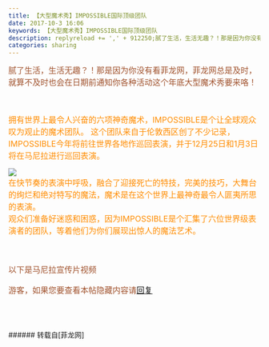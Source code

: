 ```yaml
---
title: 【大型魔术秀】IMPOSSIBLE国际顶级团队
date: 2017-10-3 16:06
keywords: 【大型魔术秀】IMPOSSIBLE国际顶级团队
description: replyreload += ',' + 912250;腻了生活，生活无趣？！那是因为你没有看菲龙网，菲龙网总是及时，就算不及时也会在日期前通知你各种活动这个年底大型魔术秀要来咯！拥有世界上最令人兴奋的六项神奇魔术，IMPOSSIBLE是个让全球观众叹为观止的魔术团队。 这个团队来自于伦敦西区创了不少记录，IMPOSSIBLE今年将前往世界各地作巡回表演，并于12月25日和1月3日将在马尼拉进行巡回表演。在快节奏的表演中呼吸，融合了迎接死亡的特技，完美的技巧，大舞台的绚烂和绝对特写的魔法，魔术是在这个世界上最神奇最令人匪夷所思的表演。观众们准备好迷惑和困惑，因为IMPOSSIBLE是个汇集了六位世界级表演者的团队，等着他们为你们展现出惊人的魔法艺术。以下是马尼拉宣传片视频$('flv_y5H').innerHTML=(mobileplayer() ? "<iframe height='375' width='500' src='http://www.youtube.com/embed/X_Zysbm6ymk' frameborder=0 allowfullscreen></iframe>" : AC_FL_RunContent('width', '500', 'height', '375', 'allowNetworking', 'internal', 'allowScriptAccess', 'never', 'src', 'http://www.youtube.com/v/X_Zysbm6ymk&hl=zh_CN&fs=1', 'quality', 'high', 'bgcolor', '#ffffff', 'wmode', 'transparent', 'allowfullscreen', 'true'));游客，如果您要查看本帖隐藏内容请回复
categories: sharing
---
```

<td class="t_f" id="postmessage_912250">

<script type="946d62645b44aa987976e3d2-text/javascript">replyreload += ',' + 912250;</script><img alt="" border="0" onclick="" onmouseover="" smilieid="746" src="static/image/smiley/longwa/4.gif"/><font size="3"><font color="#a0522d">腻了生活，生活无趣？！那是因为你没有看菲龙网，菲龙网总是及时，就算不及时也会在日期前通知你各种活动<img alt="" border="0" onclick="" onmouseover="" smilieid="9" src="static/image/smiley/default/titter.gif"/>这个年底大型魔术秀要来咯！</font></font><br/>
<font size="3"><font color="#ff8c00"><br/>
</font></font><br/>
<font size="3"><font color="#ff8c00">拥有世界上最令人兴奋的六项神奇魔术，IMPOSSIBLE是个让全球观众叹为观止的魔术团队。 这个团队来自于伦敦西区创了不少记录，IMPOSSIBLE今年将前往世界各地作巡回表演，并于12月25日和1月3日将在马尼拉进行巡回表演。</font></font><br/>

<img aid="637806" data-cf-modified-946d62645b44aa987976e3d2-="" file="data/attachment/forum/201710/03/154931qvul4qnlcacq7uvc.jpg.thumb.jpg" id="aimg_637806" inpost="1" onclick="" onmouseover="" src="http://www.flw.ph/data/attachment/forum/201710/03/154931qvul4qnlcacq7uvc.jpg" style="cursor:pointer" zoomfile="data/attachment/forum/201710/03/154931qvul4qnlcacq7uvc.jpg"/>


<br/>
<font size="3"><font color="#ff8c00">在快节奏的表演中呼吸，融合了迎接死亡的特技，完美的技巧，大舞台的绚烂和绝对特写的魔法，魔术是在这个世界上最神奇最令人匪夷所思的表演。</font></font><br/>
<font size="3"><font color="#ff8c00">观众们准备好迷惑和困惑，因为IMPOSSIBLE是个汇集了六位世界级表演者的团队，等着他们为你们展现出惊人的魔法艺术。</font></font><br/>
<br/>
<font size="3"><font color="#ff8c00"><br/>
</font></font><br/>
<font size="3"><font color="#a0522d">以下是马尼拉宣传片视频</font></font><br/>
<span id="flv_y5H"></span><script reload="1" type="946d62645b44aa987976e3d2-text/javascript">$('flv_y5H').innerHTML=(mobileplayer() ? "<iframe height='375' width='500' src='http://www.youtube.com/embed/X_Zysbm6ymk' frameborder=0 allowfullscreen></iframe>" : AC_FL_RunContent('width', '500', 'height', '375', 'allowNetworking', 'internal', 'allowScriptAccess', 'never', 'src', 'http://www.youtube.com/v/X_Zysbm6ymk&hl=zh_CN&fs=1', 'quality', 'high', 'bgcolor', '#ffffff', 'wmode', 'transparent', 'allowfullscreen', 'true'));</script><br/>
<font size="3"><font color="#a0522d"><div class="locked">游客，如果您要查看本帖隐藏内容请<a data-cf-modified-946d62645b44aa987976e3d2-="" href="forum.php?mod=post&amp;action=reply&amp;fid=47&amp;tid=267281" onclick="if (!window.__cfRLUnblockHandlers) return false; showWindow('reply', this.href)">回复</a></div></font></font><br/>
<br/>
<br/>
<br/>
</td>
###### 转载自[菲龙网]